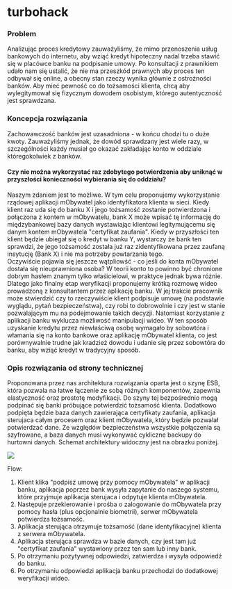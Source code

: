 # turbohack
### Problem
Analizując proces kredytowy zauważyliśmy, że mimo przenoszenia usług bankowych do internetu, aby wziąć kredyt hipoteczny nadal trzeba stawić się w placówce banku na podpisanie umowy. Po konsultacji z prawnikiem udało nam się ustalić, że nie ma przeszkód prawnych aby proces ten odbywał się online, a obecny stan rzeczy wynika głównie z ostrożności banków. Aby mieć pewność co do tożsamości klienta, chcą aby wylegitymował się fizycznym dowodem osobistym, którego autentyczność jest sprawdzana.

### Koncepcja rozwiązania
Zachowawczość banków jest uzasadniona - w końcu chodzi tu o duże kwoty. Zauważyliśmy jednak, że dowód sprawdzany jest wiele razy, w szczególności każdy musiał go okazać zakładając konto w oddziale któregokolwiek z banków.<br/>
#### Czy nie można wykorzystać raz zdobytego potwierdzenia aby uniknąć w przyszłości konieczności wybierania się do oddziału? <br/>
Naszym zdaniem jest to możliwe. W tym celu proponujemy wykorzystanie rządowej aplikacji mObywatel jako identyfikatora klienta w sieci. Kiedy klient raz uda się do banku X i jego tożsamość zostanie potwierdzona i połączona z kontem w mObywatelu, bank X może wpisać tę informację do międzybankowej bazy danych wystawiając klientowi legitymującemu się danym kontem mObywatela "certyfikat zaufania".
Kiedy w przyszłości ten klient będzie ubiegał się o kredyt w banku Y, wystarczy że bank ten sprawdzi, że jego tożsamość została już raz zidentyfikowana przez zaufaną insytucję (Bank X) i nie ma potrzeby powtarzania tego.<br/>
Oczywiście pojawia się jeszcze wątpliowść - co jeśli do konta mObywatel dostała się nieuprawniona osoba? W teorii konto to powinno być chronione dobrym hasłem znanym tylko właśicielowi, w praktyce jednak bywa różnie. Dlatego jako finalny etap weryfikacji proponujemy krótką rozmowę wideo prowadzoną z konsultantem przez aplikację banku. W jej trakcie pracownik może stwierdzić czy to rzeczywiście klient podpisuje umowę (na podstawie wyglądu, pytań bezpieczeństwa), czy robi to dobrowolnie i czy jest w stanie pozwalającym mu na podejmowanie takich decyzji. Natomiast korzystanie z aplikacji banku wyklucza możliwość manipulacji wideo.
W ten sposób uzyskanie kredytu przez niewłaściwą osobę wymagało by sobowtóra i włamania się na konto bankowe oraz aplikację mObywatel klienta, co jest porównywalnie trudne jak kradzież dowodu i udanie się przez sobowtóra do banku, aby wziąć kredyt w tradycyjny sposób.

### Opis rozwiązania od strony technicznej
Proponowana przez nas architektura rozwiązania oparta jest o szynę ESB, która pozwala na łatwe łączenie ze sobą różnych komponentów, zapewnia elastyczność oraz prostotę modyfikacji.
Do szyny tej bezpośrednio mogą podpinać się banki próbujące potwierdzić tożsamość klienta. Dodatkowo podpięta będzie baza danych zawierająca certyfikaty zaufania, aplikacja sterujaca całym procesem oraz klient mObywatela, który będzie pozwalał potwierdzać dane.
Ze względów bezpieczeństwa wszystkie połączenia są szyfrowane, a baza danych musi wykonywać cykliczne backupy do hurtowni danych. Schemat architektury widoczny jest na obrazku poniżej.

![](https://i.imgur.com/aEozdiC.png)

Flow:
1) Klient klika "podpisz umowę przy pomocy mObywatela" w aplikacji banku, aplikacja poprzez bank wysyła zapytanie do naszego systemu, które przyjmuje aplikacja sterujaca i odpytuje klienta mObywatela.
2) Następuje przekierowanie i prośba o zalogowanie do mObywatela przy pomocy hasła (plus opcjonalnie biometrii), serwer mObywatela potwierdza tożsamość.
3) Aplikacja sterująca otrzymuje tożsamość (dane identyfikacyjne) klienta z serwera mObywatela.
4) Aplikacja sterująca sprawdza w bazie danych, czy jest tam już "certyfikat zaufania" wystawiony przez ten sam lub inny bank.
5) Po otrzymaniu pozytywnej odpowiedzi, zatwierdza i wysyła odpowiedź do banku.
6) Po otrzymaniu odpowiedzi aplikacja banku przechodzi do dodatkowej weryfikacji wideo.

